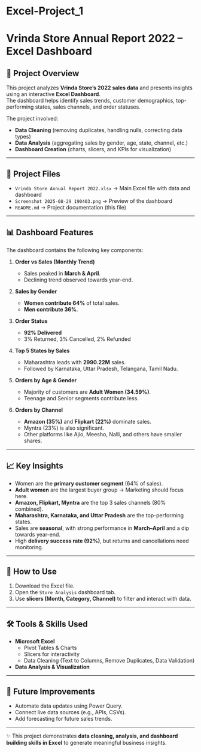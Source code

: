 # Excel-Project_1
# Vrinda Store Annual Report 2022 – Excel Dashboard  

## 📌 Project Overview  
This project analyzes **Vrinda Store’s 2022 sales data** and presents insights using an interactive **Excel Dashboard**.  
The dashboard helps identify sales trends, customer demographics, top-performing states, sales channels, and order statuses.  

The project involved:  
- **Data Cleaning** (removing duplicates, handling nulls, correcting data types)  
- **Data Analysis** (aggregating sales by gender, age, state, channel, etc.)  
- **Dashboard Creation** (charts, slicers, and KPIs for visualization)  

---

## 📂 Project Files  
- `Vrinda Store Annual Report 2022.xlsx` → Main Excel file with data and dashboard  
- `Screenshot 2025-08-29 190403.png` → Preview of the dashboard  
- `README.md` → Project documentation (this file)  

---

## 📊 Dashboard Features  
The dashboard contains the following key components:  

1. **Order vs Sales (Monthly Trend)**  
   - Sales peaked in **March & April**.  
   - Declining trend observed towards year-end.  

2. **Sales by Gender**  
   - **Women contribute 64%** of total sales.  
   - **Men contribute 36%**.  

3. **Order Status**  
   - **92% Delivered**  
   - 3% Returned, 3% Cancelled, 2% Refunded  

4. **Top 5 States by Sales**  
   - Maharashtra leads with **2990.22M** sales.  
   - Followed by Karnataka, Uttar Pradesh, Telangana, Tamil Nadu.  

5. **Orders by Age & Gender**  
   - Majority of customers are **Adult Women (34.59%)**.  
   - Teenage and Senior segments contribute less.  

6. **Orders by Channel**  
   - **Amazon (35%)** and **Flipkart (22%)** dominate sales.  
   - Myntra (23%) is also significant.  
   - Other platforms like Ajio, Meesho, Nalli, and others have smaller shares.  

---

## 📈 Key Insights  
- Women are the **primary customer segment** (64% of sales).  
- **Adult women** are the largest buyer group → Marketing should focus here.  
- **Amazon, Flipkart, Myntra** are the top 3 sales channels (80% combined).  
- **Maharashtra, Karnataka, and Uttar Pradesh** are the top-performing states.  
- Sales are **seasonal**, with strong performance in **March–April** and a dip towards year-end.  
- High **delivery success rate (92%)**, but returns and cancellations need monitoring.  

---

## 🚀 How to Use  
1. Download the Excel file.  
2. Open the `Store Analysis` dashboard tab.  
3. Use **slicers (Month, Category, Channel)** to filter and interact with data.  

---

## 🛠 Tools & Skills Used  
- **Microsoft Excel**  
  - Pivot Tables & Charts  
  - Slicers for interactivity  
  - Data Cleaning (Text to Columns, Remove Duplicates, Data Validation)  
- **Data Analysis & Visualization**  

---

## 📌 Future Improvements  
- Automate data updates using Power Query.  
- Connect live data sources (e.g., APIs, CSVs).  
- Add forecasting for future sales trends.  

---

✨ This project demonstrates **data cleaning, analysis, and dashboard building skills in Excel** to generate meaningful business insights.  
